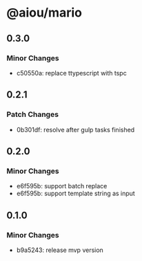 # @aiou/mario

## 0.3.0

### Minor Changes

- c50550a: replace ttypescript with tspc

## 0.2.1

### Patch Changes

- 0b301df: resolve after gulp tasks finished

## 0.2.0

### Minor Changes

- e6f595b: support batch replace
- e6f595b: support template string as input

## 0.1.0

### Minor Changes

- b9a5243: release mvp version
